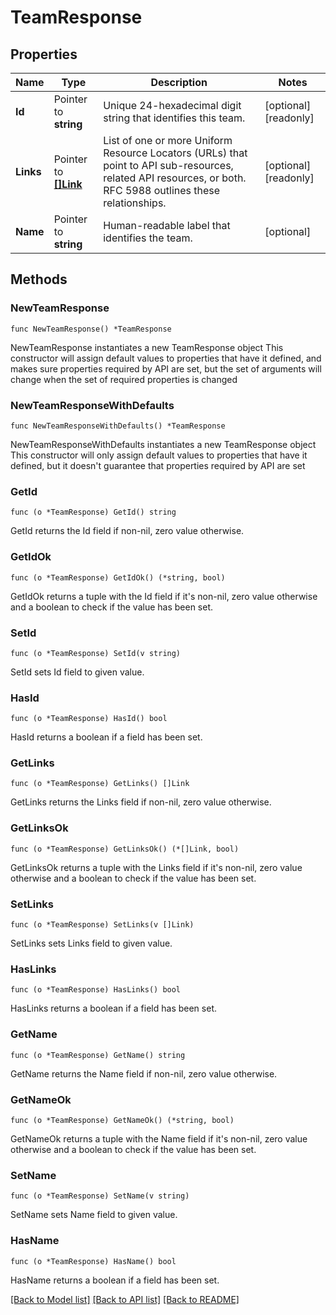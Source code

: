 # TeamResponse

## Properties

Name | Type | Description | Notes
------------ | ------------- | ------------- | -------------
**Id** | Pointer to **string** | Unique 24-hexadecimal digit string that identifies this team. | [optional] [readonly] 
**Links** | Pointer to [**[]Link**](Link.md) | List of one or more Uniform Resource Locators (URLs) that point to API sub-resources, related API resources, or both. RFC 5988 outlines these relationships. | [optional] [readonly] 
**Name** | Pointer to **string** | Human-readable label that identifies the team. | [optional] 

## Methods

### NewTeamResponse

`func NewTeamResponse() *TeamResponse`

NewTeamResponse instantiates a new TeamResponse object
This constructor will assign default values to properties that have it defined,
and makes sure properties required by API are set, but the set of arguments
will change when the set of required properties is changed

### NewTeamResponseWithDefaults

`func NewTeamResponseWithDefaults() *TeamResponse`

NewTeamResponseWithDefaults instantiates a new TeamResponse object
This constructor will only assign default values to properties that have it defined,
but it doesn't guarantee that properties required by API are set

### GetId

`func (o *TeamResponse) GetId() string`

GetId returns the Id field if non-nil, zero value otherwise.

### GetIdOk

`func (o *TeamResponse) GetIdOk() (*string, bool)`

GetIdOk returns a tuple with the Id field if it's non-nil, zero value otherwise
and a boolean to check if the value has been set.

### SetId

`func (o *TeamResponse) SetId(v string)`

SetId sets Id field to given value.

### HasId

`func (o *TeamResponse) HasId() bool`

HasId returns a boolean if a field has been set.
### GetLinks

`func (o *TeamResponse) GetLinks() []Link`

GetLinks returns the Links field if non-nil, zero value otherwise.

### GetLinksOk

`func (o *TeamResponse) GetLinksOk() (*[]Link, bool)`

GetLinksOk returns a tuple with the Links field if it's non-nil, zero value otherwise
and a boolean to check if the value has been set.

### SetLinks

`func (o *TeamResponse) SetLinks(v []Link)`

SetLinks sets Links field to given value.

### HasLinks

`func (o *TeamResponse) HasLinks() bool`

HasLinks returns a boolean if a field has been set.
### GetName

`func (o *TeamResponse) GetName() string`

GetName returns the Name field if non-nil, zero value otherwise.

### GetNameOk

`func (o *TeamResponse) GetNameOk() (*string, bool)`

GetNameOk returns a tuple with the Name field if it's non-nil, zero value otherwise
and a boolean to check if the value has been set.

### SetName

`func (o *TeamResponse) SetName(v string)`

SetName sets Name field to given value.

### HasName

`func (o *TeamResponse) HasName() bool`

HasName returns a boolean if a field has been set.

[[Back to Model list]](../README.md#documentation-for-models) [[Back to API list]](../README.md#documentation-for-api-endpoints) [[Back to README]](../README.md)


